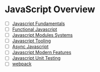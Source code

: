 # JavaScript Overview

- [ ] [Javascript Fundamentals](./javascript-fundamentals.md)
- [ ] [Functional Javascript](./javascript-functional.md)
- [ ] [Javascript Modules Systems](./javascript-modules.md)
- [ ] [Javascript Tooling](./javaScript-tooling-and-editor.md)
- [ ] [Async Javascript](./javascript-async.md)
- [ ] [Javascript Modern Features](./javascript-modern.md)
- [ ] [Javascript Unit Testing](./javascript-unit-testing.md)
- [ ] [webpack](./webpack.md)
